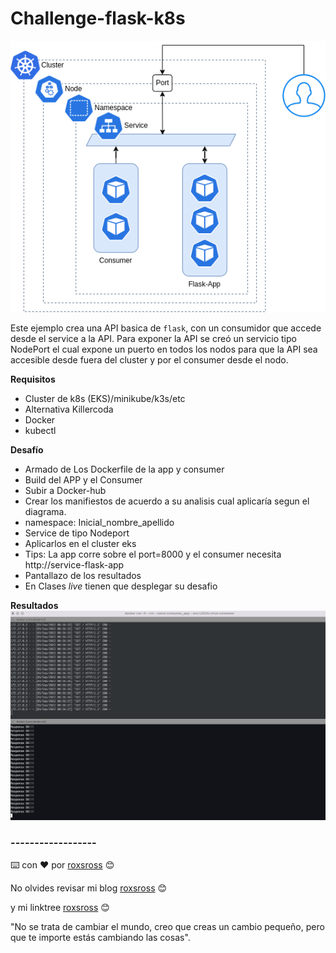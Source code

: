 # Challenge-flask-k8s

![](docs/Diagrama.png)

Este ejemplo crea una API basica de `flask`, con un consumidor que accede desde el service a la API. 
Para exponer la API se creó un servicio tipo NodePort el cual expone un puerto en todos los nodos para que la API sea accesible desde fuera del cluster y por el consumer desde el nodo.

**Requisitos**

- Cluster de k8s (EKS)/minikube/k3s/etc
- Alternativa Killercoda
- Docker
- kubectl

**Desafío**

- Armado de Los Dockerfile de la app y consumer
- Build del APP y el Consumer
- Subir a Docker-hub
- Crear los manifiestos de acuerdo a su analisis cual aplicaría segun el diagrama.
- namespace: Inicial_nombre_apellido
- Service de tipo Nodeport
- Aplicarlos en el cluster eks
- Tips: La app corre sobre el port=8000 y el consumer necesita http://service-flask-app
- Pantallazo de los resultados
- En Clases *live* tienen que desplegar su desafio


**Resultados**
![](docs/Resultado.png)


### ------------------

⌨️ con ❤️ por [roxsross](https://github.com/roxsross) 😊

No olvides revisar mi blog [roxsross](https://blog.295devops.com) 😊

y mi linktree [roxsross](https://roxs.295devops.com) 😊

"No se trata de cambiar el mundo, creo que creas un cambio pequeño, pero que te importe estás cambiando las cosas".